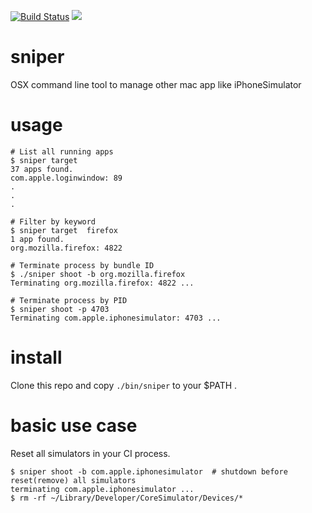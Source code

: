 [![Build Status](https://www.bitrise.io/app/3039e5ad5401b34b.svg?token=IiYxTu5sGPTcbFKtyLpazA&branch=master)](https://www.bitrise.io/app/3039e5ad5401b34b)
[![](http://img.shields.io/badge/Swift-2.2-orange.svg)]()

# sniper
OSX command line tool to manage other mac app like iPhoneSimulator

# usage

```
# List all running apps
$ sniper target
37 apps found.
com.apple.loginwindow: 89
.
.
.

# Filter by keyword
$ sniper target  firefox
1 app found.
org.mozilla.firefox: 4822

# Terminate process by bundle ID
$ ./sniper shoot -b org.mozilla.firefox
Terminating org.mozilla.firefox: 4822 ...

# Terminate process by PID
$ sniper shoot -p 4703
Terminating com.apple.iphonesimulator: 4703 ...
```

# install

Clone this repo and copy `./bin/sniper` to your $PATH .

# basic use case

Reset all simulators in your CI process.

```
$ sniper shoot -b com.apple.iphonesimulator  # shutdown before reset(remove) all simulators
terminating com.apple.iphonesimulator ...
$ rm -rf ~/Library/Developer/CoreSimulator/Devices/*
```

